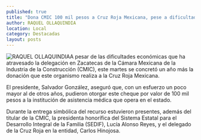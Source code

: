 ```yaml
---
published: true
title: "Dona CMIC 100 mil pesos a Cruz Roja Mexicana, pese a dificultades económicas"
author: RAQUEL OLLAQUINDIA
location: Local
category: Destacadas
layout: posts
---
```


![RAQUEL OLLAQUINDIA](http://i.imgur.com/zudwa0lm.jpg)A pesar de las dificultades económicas que ha atravesado la delegación en Zacatecas de la Cámara Mexicana de la Industria de la Construcción (CMIC), este martes se concretó un año más la donación que este organismo realiza a la Cruz Roja Mexicana. 

El presidente, Salvador González, aseguró que, con un esfuerzo un poco mayor al de otros años, pudieron otorgar este cheque por valor de 100 mil pesos a la institución de asistencia médica que opera en el estado.

Durante la entrega simbólica del recurso estuvieron presentes, además del titular de la CMIC, la presidenta honorífica del Sistema Estatal para el Desarrollo Integral de la Familia (SEDIF), Lucía Alonso Reyes, y el delegado de la Cruz Roja en la entidad, Carlos Hinojosa.
